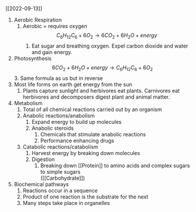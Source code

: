[[2022-09-13]]

1. Aerobic Respiration
	1. Aerobic = requires oxygen
	$$C_{6}H_{12}C_{6} + 6O_{2}\rightarrow 6CO_{2} + 6H_{2}O + energy$$
		1. Eat sugar and breathing oxygen. Expel carbon dioxide and water and gain energy.
2. Photosynthesis
$$6CO_{2} + 6H_{2}O + energy\rightarrow C_{6}H_{12}C_{6} + 6O_{2}$$
	3. Same formula as us but in reverse
4. Most life forms on earth get energy from the sun
	1. Plants capture sunlight and herbivores eat plants. Carnivores eat herbivores and decomposers digest plant and animal matter.
5. Metabolism
	1. Total of all chemical reactions carried out by an organism
	2. Anabolic reactions/anabolism
		1. Expand energy to build up molecules
		2. Anabolic steroids
			1. Chemicals that stimulate anabolic reactions
			2. Performance enhancing drugs
	3. Catabolic reactions/catabolism
		1. Harvest energy by breaking down molecules
		2. Digestion
			1. Breaking down [[Protein]] to amino acids and complex sugars to simple sugars        
			([[Carbohydrate]])
5. Biochemical pathways
	1. Reactions occur in a sequence
	2. Product of one reaction is the substrate for the next
	3. Many steps take place in organelles